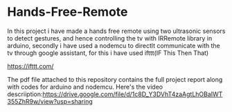 # Hands-Free-Remote

In this project i have made a hands free remote using two ultrasonic sensors to detect gestures, and hence controlling the tv with IRRemote library in arduino,
secondly i have used a nodemcu to directlt communicate with the tv through google assistant, for this i have used ifttt(IF This Then That)

<a>https://ifttt.com/</a>

The pdf file attached to this repository contains the full project report along with codes for arduino and nodemcu.
Here's the video descriiption:<a>https://drive.google.com/file/d/1c8D_Y3DVhT4zaAgtLhOBaIWT355ZhR9w/view?usp=sharing</a>
